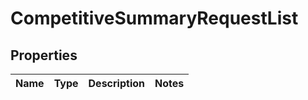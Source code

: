 
# CompetitiveSummaryRequestList

## Properties
Name | Type | Description | Notes
------------ | ------------- | ------------- | -------------



